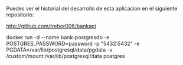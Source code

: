 Puedes ver el historial del desarrollo de esta aplicacion en el siguiente repositorio:

http://github.com/trebor006/bankapi




docker run -d --name bank-postgresdb -e POSTGRES_PASSWORD=password -p "5432:5432" -e PGDATA=/var/lib/postgresql/data/pgdata -v /custom/mount:/var/lib/postgresql/data postgres
